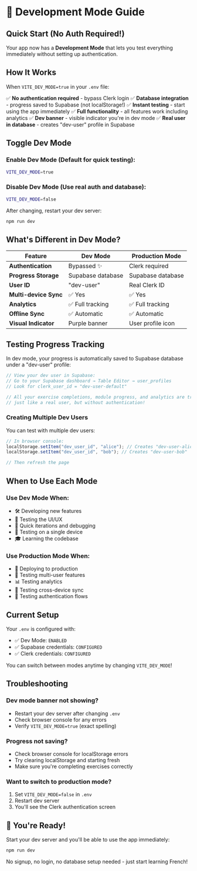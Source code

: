 # 🚀 Development Mode Guide

## Quick Start (No Auth Required!)

Your app now has a **Development Mode** that lets you test everything immediately without setting up authentication.

## How It Works

When `VITE_DEV_MODE=true` in your `.env` file:

✅ **No authentication required** - bypass Clerk login
✅ **Database integration** - progress saved to Supabase (not localStorage!)
✅ **Instant testing** - start using the app immediately
✅ **Full functionality** - all features work including analytics
✅ **Dev banner** - visible indicator you're in dev mode
✅ **Real user in database** - creates "dev-user" profile in Supabase

## Toggle Dev Mode

### Enable Dev Mode (Default for quick testing):

```bash
VITE_DEV_MODE=true
```

### Disable Dev Mode (Use real auth and database):

```bash
VITE_DEV_MODE=false
```

After changing, restart your dev server:

```bash
npm run dev
```

## What's Different in Dev Mode?

| Feature               | Dev Mode          | Production Mode   |
| --------------------- | ----------------- | ----------------- |
| **Authentication**    | Bypassed ✨       | Clerk required    |
| **Progress Storage**  | Supabase database | Supabase database |
| **User ID**           | "dev-user"        | Real Clerk ID     |
| **Multi-device Sync** | ✅ Yes            | ✅ Yes            |
| **Analytics**         | ✅ Full tracking  | ✅ Full tracking  |
| **Offline Sync**      | ✅ Automatic      | ✅ Automatic      |
| **Visual Indicator**  | Purple banner     | User profile icon |

## Testing Progress Tracking

In dev mode, your progress is automatically saved to Supabase database under a "dev-user" profile:

```javascript
// View your dev user in Supabase:
// Go to your Supabase dashboard → Table Editor → user_profiles
// Look for clerk_user_id = "dev-user-default"

// All your exercise completions, module progress, and analytics are tracked
// just like a real user, but without authentication!
```

### Creating Multiple Dev Users

You can test with multiple dev users:

```javascript
// In browser console:
localStorage.setItem("dev_user_id", "alice"); // Creates "dev-user-alice"
localStorage.setItem("dev_user_id", "bob"); // Creates "dev-user-bob"

// Then refresh the page
```

## When to Use Each Mode

### Use Dev Mode When:

- 🛠️ Developing new features
- 🧪 Testing the UI/UX
- 🏃 Quick iterations and debugging
- 📱 Testing on a single device
- 🎓 Learning the codebase

### Use Production Mode When:

- 🚀 Deploying to production
- 👥 Testing multi-user features
- 📊 Testing analytics
- 🔄 Testing cross-device sync
- 🧪 Testing authentication flows

## Current Setup

Your `.env` is configured with:

- ✅ Dev Mode: `ENABLED`
- ✅ Supabase credentials: `CONFIGURED`
- ✅ Clerk credentials: `CONFIGURED`

You can switch between modes anytime by changing `VITE_DEV_MODE`!

## Troubleshooting

### Dev mode banner not showing?

- Restart your dev server after changing `.env`
- Check browser console for any errors
- Verify `VITE_DEV_MODE=true` (exact spelling)

### Progress not saving?

- Check browser console for localStorage errors
- Try clearing localStorage and starting fresh
- Make sure you're completing exercises correctly

### Want to switch to production mode?

1. Set `VITE_DEV_MODE=false` in `.env`
2. Restart dev server
3. You'll see the Clerk authentication screen

## 🎉 You're Ready!

Start your dev server and you'll be able to use the app immediately:

```bash
npm run dev
```

No signup, no login, no database setup needed - just start learning French!
